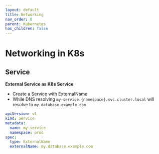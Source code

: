 ```yaml
---
layout: default
title: Networking
nav_order: 8
parent: Kubernetes
has_children: false
---
```

# Networking in K8s
## Service
**External Service as K8s Service**
- Create a Service with ExternalName
- While DNS resolving `my-service.{namespace}.svc.cluster.local` will resolve to `my.database.example.com` 
```yaml
apiVersion: v1
kind: Service
metadata:
  name: my-service
  namespace: prod
spec:
  type: ExternalName
  externalName: my.database.example.com
```